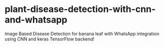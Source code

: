 # plant-disease-detection-with-cnn-and-whatsapp
Image Based Disease Detection for banana leaf with WhatsApp integration using CNN and keras TensorFlow backend! 
